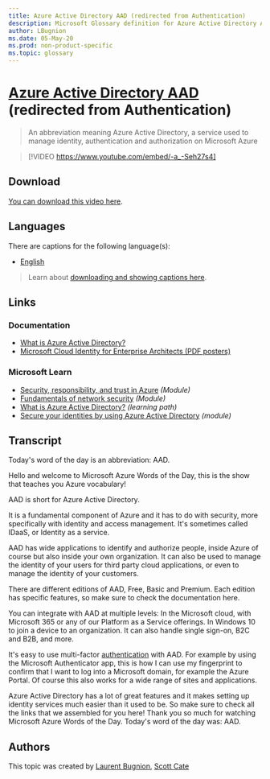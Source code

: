 ```yaml
---
title: Azure Active Directory AAD (redirected from Authentication)
description: Microsoft Glossary definition for Azure Active Directory AAD
author: LBugnion
ms.date: 05-May-20
ms.prod: non-product-specific
ms.topic: glossary
---
```


# [Azure Active Directory AAD](/glossary/topic/aad/authentication) (redirected from Authentication)

> An abbreviation meaning Azure Active Directory, a service used to manage identity, authentication and authorization on Microsoft Azure

> [!VIDEO https://www.youtube.com/embed/-a_-Seh27s4]

## Download

[You can download this video here](https://msglossarystore.blob.core.windows.net/videos/aad.en.mp4).

## Languages

There are captions for the following language(s):

- [English](https://msglossarystore.blob.core.windows.net/captions/aad.en.en.srt)

> Learn about [downloading and showing captions here](/glossary/captions).

## Links

### Documentation

- [What is Azure Active Directory?](http://gslb.ch/449)
- [Microsoft Cloud Identity for Enterprise Architects (PDF posters)](http://gslb.ch/440)

### Microsoft Learn

- [Security, responsibility, and trust in Azure](http://gslb.ch/459) *(Module)*
- [Fundamentals of network security](http://gslb.ch/460) *(Module)*
- [What is Azure Active Directory?](http://gslb.ch/450) *(learning path)*
- [Secure your identities by using Azure Active Directory](http://gslb.ch/451) *(module)*

## Transcript

Today's word of the day is an abbreviation: AAD.

Hello and welcome to Microsoft Azure Words of the Day, this is the show that teaches you Azure vocabulary!

AAD is short for Azure Active Directory.

It is a fundamental component of Azure and it has to do with security, more specifically with identity and access management. It's sometimes called IDaaS, or Identity as a service.

AAD has wide applications to identify and authorize people, inside Azure of course but also inside your own organization. It can also be used to manage the identity of your users for third party cloud applications, or even to manage the identity of your customers.

There are different editions of AAD, Free, Basic and Premium. Each edition has specific features, so make sure to check the documentation here.

You can integrate with AAD at multiple levels: In the Microsoft cloud, with Microsoft 365 or any of our Platform as a Service offerings. In Windows 10 to join a device to an organization. It can also handle single sign-on, B2C and B2B, and more.

It's easy to use multi-factor [authentication](/glossary/topic/authentication/disambiguation) with AAD. For example by using the Microsoft Authenticator app, this is how I can use my fingerprint to confirm that I want to log into a Microsoft domain, for example the Azure Portal. Of course this also works for a wide range of sites and applications.

Azure Active Directory has a lot of great features and it makes setting up identity services much easier than it used to be. So make sure to check all the links that we assembled for you here! Thank you so much for watching Microsoft Azure Words of the Day. Today's word of the day was: AAD.

## Authors

This topic was created by [Laurent Bugnion](http://twitter.com/@LBugnion), [Scott Cate](http://twitter.com/@ScottCate)

